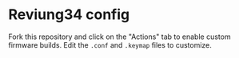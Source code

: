 # Reviung34 config

Fork this repository and click on the "Actions" tab to enable custom firmware builds. Edit the `.conf` and `.keymap` files to customize.
